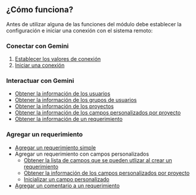 ## ¿Cómo funciona?

Antes de utilizar alguna de las funciones del módulo debe establecer la configuración e iniciar una conexión con el sistema remoto:

### Conectar con Gemini

1) [Establecer los valores de conexión](New-Credential.md)
2) [Iniciar una conexión](Initialize-Session.md)

### Interactuar con Gemini

* [Obtener la información de los usuarios](Get-User.md)
* [Obtener la información de los grupos de usuarios](Get-Group.md)
* [Obtener la información de los proyectos](Get-Project.md)
* [Obtener la información de los campos personalizados por proyecto](Get-CustomField.md)
* [Obtener la información de un requerimiento](Get-Issue.md)

### Agregar un requerimiento
* [Agregar un requerimiento simple](New-Issue.md)
* Agregar un requerimiento con campos personalizados
    * [Obtener la lista de campos que se pueden utlizar al crear un requerimiento](Get-AvailabilityField.md)
    * [Obtener la información de los campos personalizados por proyecto](Get-CustomField.md)
    * [Inicializar un campo personalizado](New-CustomFieldData.md)    
* [Agregar un comentario a un requerimiento](New-Comment.md)


